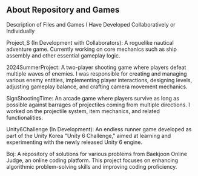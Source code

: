 ## About Repository and Games
Description of Files and Games I Have Developed Collaboratively or Individually

Project_S (In Development with Collaborators):
A roguelike nautical adventure game. Currently working on core mechanics such as ship assembly and other essential gameplay logic.

2024SummerProject:
A two-player shooting game where players defeat multiple waves of enemies. I was responsible for creating and managing various enemy entities, implementing player interactions, designing levels, adjusting gameplay balance, and crafting camera movement mechanics.

SignShootingTime:
An arcade game where players survive as long as possible against barrages of projectiles coming from multiple directions. I worked on the projectile system, item mechanics, and related functionalities.

Unity6Challenge (In Development):
An endless runner game developed as part of the Unity Korea "Unity 6 Challenge," aimed at learning and experimenting with the newly released Unity 6 engine.

Boj:
A repository of solutions for various problems from Baekjoon Online Judge, an online coding platform. This project focuses on enhancing algorithmic problem-solving skills and improving coding proficiency.
